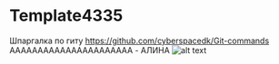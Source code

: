 # Template4335
Шпаргалка по гиту https://github.com/cyberspacedk/Git-commands
AAAAAAAAAAAAAAAAAAAAAA - АЛИНА
![alt text](https://github.com/theBARROWS/Template4335/raw/main/Template4335/Template4335/images/грустныймем.png)
